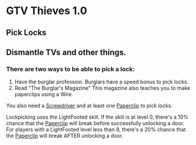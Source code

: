 # GTV Thieves 1.0
## Pick Locks
## Dismantle TVs and other things.

### There are two ways to be able to pick a lock:
1. Have the burglar profession.
  Burglars have a speed bonus to pick locks.
2. Read "The Burglar's Magazine"
  This magazine also teaches you to make paperclips using a Wire.

You also need a [Screwdriver](http://www.aggressivegaming.org/newdawn/wiki/item.php?Name=Screwdriver) and at least one [Paperclip](http://www.aggressivegaming.org/newdawn/wiki/item.php?Name=Paperclip) to pick locks.

Lockpicking uses the LightFooted skill. If the skill is at level 0, there's a 10% chance that the [Paperclip](http://www.aggressivegaming.org/newdawn/wiki/item.php?Name=Paperclip) will break before successfully unlocking a door. For players with a LightFooted level less than 8, there's a 20% chance that the [Paperclip](http://www.aggressivegaming.org/newdawn/wiki/item.php?Name=Paperclip) will break AFTER unlocking a door.
